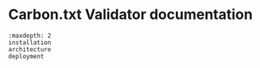 <!-- Carbon.txt Validator documentation master file, created by sphinx-quickstart
on Thu Oct 31 20:30:34 2024. You can adapt this file completely to your liking,
but it should at least contain the root `toctree` directive. -->

# Carbon.txt Validator documentation

```{toctree}
:maxdepth: 2
installation
architecture
deployment
```
